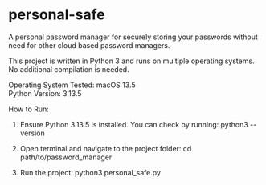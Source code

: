 # personal-safe
A personal password manager for securely storing your passwords without need for other cloud based password managers.

This project is written in Python 3 and runs on multiple operating systems. No additional compilation is needed.

Operating System Tested: macOS 13.5  
Python Version: 3.13.5

How to Run:

1. Ensure Python 3.13.5 is installed. You can check by running:
python3 --version

2. Open terminal and navigate to the project folder:
cd path/to/password_manager

3. Run the project:
python3 personal_safe.py
